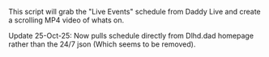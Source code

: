 This script will grab the "Live Events" schedule from Daddy Live and create a scrolling MP4 video of whats on.


Update 25-Oct-25:
Now pulls schedule directly from Dlhd.dad homepage rather than the 24/7 json (Which seems to be removed).
